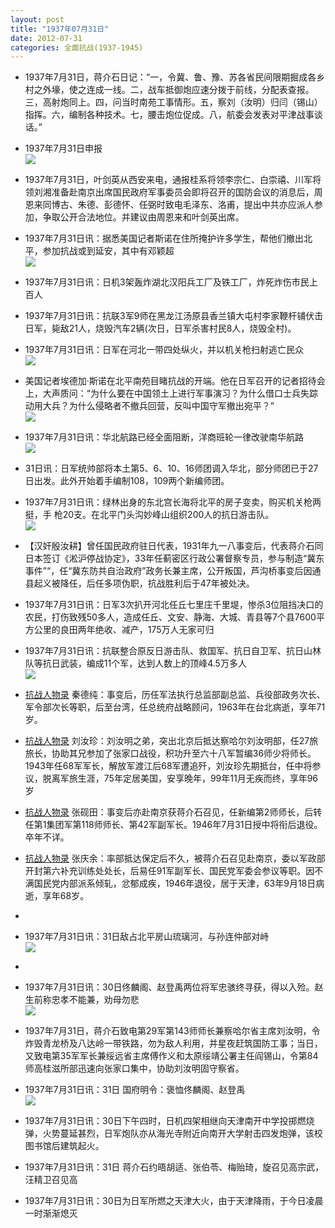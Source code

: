 ```yaml
---
layout: post
title: "1937年07月31日"
date: 2012-07-31
categories: 全面抗战(1937-1945)
---
```


<meta name="referrer" content="no-referrer" />

- 1937年7月31日，蒋介石日记：“一，令冀、鲁、豫、苏各省民间限期掘成各乡村之外壕，使之连成一线。二，战车抵御炮应速分拨于前线，分配表查报。三，高射炮同上。四，问当时南苑工事情形。五，察刘（汝明）归闫（锡山）指挥。六，编制各种技术。七，腰击炮位促成。八，航委会发表对平津战事谈话。” 

- 1937年7月31日申报 <br/><img src="https://ww2.sinaimg.cn/large/aca367d8jw1dvgdtkremaj.jpg" />

- 1937年7月31日，叶剑英从西安来电，通报桂系将领李宗仁、白崇禧、川军将领刘湘准备赴南京出席国民政府军事委员会即将召开的国防会议的消息后，周恩来同博古、朱德、彭德怀、任弼时致电毛泽东、洛甫，提出中共亦应派人参加，争取公开合法地位。并建议由周恩来和叶剑英出席。 

- 1937年7月31日讯：据悉美国记者斯诺在住所掩护许多学生，帮他们撤出北平，参加抗战或到延安，其中有邓颖超 <br/><img src="https://ww4.sinaimg.cn/large/aca367d8jw1dvgc33l6wjj.jpg" />

- 1937年7月31日讯：日机3架轰炸湖北汉阳兵工厂及铁工厂，炸死炸伤市民上百人 

- 1937年7月31日讯：抗联3军9师在黑龙江汤原县香兰镇大屯村李家鞭杆铺伏击日军，毙敌21人，烧毁汽车2辆(次日，日军杀害村民8人，烧毁全村)。 

- 1937年7月31日讯：日军在河北一带四处纵火，并以机关枪扫射逃亡民众 <br/><img src="https://ww3.sinaimg.cn/large/aca367d8jw1dvg87vyjxsj.jpg" />

- 美国记者埃德加·斯诺在北平南苑目睹抗战的开端。他在日军召开的记者招待会上，大声质问：“为什么要在中国领土上进行军事演习？为什么借口士兵失踪动用大兵？为什么侵略者不撤兵回营，反叫中国守军撤出宛平？” <br/><img src="https://ww2.sinaimg.cn/large/aca367d8jw1dvg6vvrfm4j.jpg" />

- 1937年7月31日讯：华北航路已经全面阻断，洋商班轮一律改驶南华航路 <br/><img src="https://ww2.sinaimg.cn/large/aca367d8jw1dvg6hiukm8j.jpg" />

- 31日讯：日军统帅部将本土第5、6、10、16师团调入华北，部分师团已于27日出发。此外开始着手编制108，109两个新编师团。 

- 1937年7月31日讯：绿林出身的东北宫长海将北平的房子变卖，购买机关枪两挺，手 枪20支。在北平门头沟妙峰山组织200人的抗日游击队。 <br/><img src="https://ww1.sinaimg.cn/large/aca367d8jw1dvg55f4i52j.jpg" />

- 【汉奸殷汝耕】曾任国民政府驻日代表，1931年九一八事变后，代表蒋介石同日本签订《淞沪停战协定》，33年任蓟密区行政公署督察专员，参与制造“冀东事件”“，任“冀东防共自治政府”政务长兼主席，公开叛国，芦沟桥事变后因通县起义被降任，后任多项伪职，抗战胜利后于47年被处决。 

- 1937年7月31日讯：日军3次扒开河北任丘七里庄千里堤，惨杀3位阻挡决口的农民，打伤致残50多人，造成任丘、文安、静海、大城、青县等7个县7600平方公里的良田两年绝收、减产，175万人无家可归 

- 1937年7月31日讯：抗联整合原反日游击队、救国军、抗日自卫军、抗日山林队等抗日武装，编成11个军，达到人数上的顶峰4.5万多人 <br/><img src="https://ww1.sinaimg.cn/large/aca367d8jw1dvfzy64aggj.jpg" />

- [抗战人物录] 秦德纯：事变后，历任军法执行总监部副总监、兵役部政务次长、军令部次长等职，后至台湾，任总统府战略顾问，1963年在台北病逝，享年71岁。 

- [抗战人物录] 刘汝珍：刘汝明之弟，突出北京后抵达察哈尔刘汝明部，任27旅旅长，协助其兄参加了张家口战役，积功升至六十八军暂编36师少将师长。1943年任68军军长，解放军渡江后68军遭追歼，刘汝珍先期抵台，任中将参议，脱离军旅生涯，75年定居美国，安享晚年，99年11月无疾而终，享年96岁 

- [抗战人物录] 张砚田：事变后亦赴南京获蒋介石召见，任新编第2师师长，后转任第1集团军第118师师长、第42军副军长。1946年7月31日授中将衔后退役。卒年不详。 

- [抗战人物录] 张庆余：率部抵达保定后不久，被蒋介石召见赴南京，委以军政部开封第六补充训练处处长，后易任91军副军长、国民党军委会参议等职。因不满国民党内部派系倾轧，忿郁成疾，1946年退役，居于天津，63年9月18日病逝，享年68岁。 

- [抗战人物录]: 吉星文：事变后晋升为109旅旅长。徐州会战有功，晋升为37师师长，后任33军军长。1946年改任第77师37旅旅长，49年渡台，58年晋升中将，任金门防卫副司令。5月28日，于金门炮战中被解放军炮火击中身亡。 

- 1937年7月31日讯：31日敌占北平房山琉璃河，与孙连仲部对峙 <br/><img src="https://ww4.sinaimg.cn/large/aca367d8jw1dvfy7v7451j.jpg" />

- [抗战人物录]: 金振中：芦沟桥事变中11日负重伤，1938年归队，1943年被疑亲共调任上校虚职，后追随何基沣、张克侠起义不成，49年归家务农，解放后受不公正待遇，78年平反，85年去世，骨灰按其遗愿撒在卢沟桥畔。 

- 1937年7月31日讯：30日佟麟阁、赵登禹两位将军忠骇终寻获，得以入殓。赵生前称忠孝不能兼，劝母勿悲 <br/><img src="https://ww2.sinaimg.cn/large/aca367d8jw1dvfxt8hgs5j.jpg" />

- 1937年7月31日，蒋介石致电第29军第143师师长兼察哈尔省主席刘汝明，令炸毁青龙桥及八达岭一带铁路，勿为敌人利用，并星夜赶筑国防工事；当日，又致电第35军军长兼绥远省主席傅作义和太原绥靖公署主任阎锡山，令第84师高桂滋所部迅速向张家口集中，协助刘汝明固守察省。 

- 1937年7月31日讯：31日 国府明令：褒恤佟麟阁、赵登禹 <br/><img src="https://ww4.sinaimg.cn/large/aca367d8jw1dvfwh9ejjzj.jpg" />

- 1937年7月31日讯：30日下午四时，日机四架相继向天津南开中学投掷燃烧弹，火势蔓延甚烈，日军炮队亦从海光寺附近向南开大学射击四发炮弹，该校图书馆后建筑起火。 

- 1937年7月31日讯：31日 蒋介石约晤胡适、张伯苓、梅贻琦，旋召见高宗武，汪精卫召见高 

- 1937年7月31日讯：30日为日军所燃之天津大火，由于天津降雨，于今日凌晨一时渐渐熄灭 

